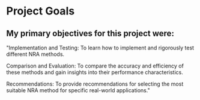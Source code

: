 
# Project Goals

## My primary objectives for this project were:

"Implementation and Testing: To learn how to implement and rigorously test different NRA methods.

Comparison and Evaluation: To compare the accuracy and efficiency of these methods and gain insights into their performance characteristics.

Recommendations: To provide recommendations for selecting the most suitable NRA method for specific real-world applications."

